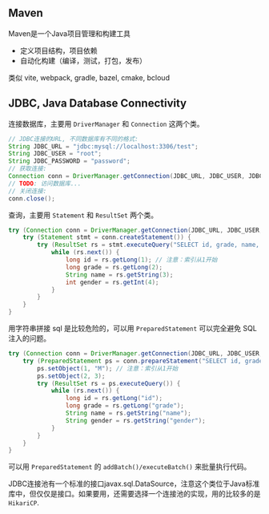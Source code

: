 ## Maven
Maven是一个Java项目管理和构建工具
- 定义项目结构，项目依赖
- 自动化构建（编译，测试，打包，发布）

类似 vite, webpack, gradle, bazel, cmake, bcloud


## JDBC, Java Database Connectivity

连接数据库，主要用 `DriverManager` 和 `Connection` 这两个类。
```java
// JDBC连接的URL, 不同数据库有不同的格式:
String JDBC_URL = "jdbc:mysql://localhost:3306/test";
String JDBC_USER = "root";
String JDBC_PASSWORD = "password";
// 获取连接:
Connection conn = DriverManager.getConnection(JDBC_URL, JDBC_USER, JDBC_PASSWORD);
// TODO: 访问数据库...
// 关闭连接:
conn.close();
```

查询，主要用 `Statement` 和 `ResultSet` 两个类。
```java
try (Connection conn = DriverManager.getConnection(JDBC_URL, JDBC_USER, JDBC_PASSWORD)) {
    try (Statement stmt = conn.createStatement()) {
        try (ResultSet rs = stmt.executeQuery("SELECT id, grade, name, gender FROM students WHERE gender=1")) {
            while (rs.next()) {
                long id = rs.getLong(1); // 注意：索引从1开始
                long grade = rs.getLong(2);
                String name = rs.getString(3);
                int gender = rs.getInt(4);
            }
        }
    }
}
```

用字符串拼接 sql 是比较危险的，可以用 `PreparedStatement` 可以完全避免 SQL 注入的问题。
```java
try (Connection conn = DriverManager.getConnection(JDBC_URL, JDBC_USER, JDBC_PASSWORD)) {
    try (PreparedStatement ps = conn.prepareStatement("SELECT id, grade, name, gender FROM students WHERE gender=? AND grade=?")) {
        ps.setObject(1, "M"); // 注意：索引从1开始
        ps.setObject(2, 3);
        try (ResultSet rs = ps.executeQuery()) {
            while (rs.next()) {
                long id = rs.getLong("id");
                long grade = rs.getLong("grade");
                String name = rs.getString("name");
                String gender = rs.getString("gender");
            }
        }
    }
}
```
可以用 `PreparedStatement` 的 `addBatch()/executeBatch()` 来批量执行代码。

JDBC连接池有一个标准的接口javax.sql.DataSource，注意这个类位于Java标准库中，但仅仅是接口。如果要用，还需要选择一个连接池的实现，用的比较多的是 `HikariCP`.
